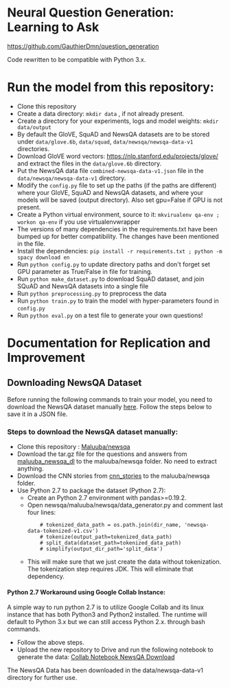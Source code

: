 # Neural Question Generation: Learning to Ask

https://github.com/GauthierDmn/question_generation

Code rewritten to be compatible with Python 3.x.
# Run the model from this repository:
* Clone this repository
* Create a data directory: `mkdir data` , if not already present.
* Create a directory for your experiments, logs and model weights: `mkdir data/output`
* By default the GloVE, SquAD and NewsQA datasets are to be stored under 
`data/glove.6b`, 
`data/squad`, 
`data/newsqa/newsqa-data-v1` directories.
* Download GloVE word vectors: https://nlp.stanford.edu/projects/glove/ and extract the files in the `data/glove.6b` directory.
* Put the NewsQA data file `combined-newsqa-data-v1.json` file in the `data/newsqa/newsqa-data-v1` directory. 
* Modify the `config.py` file to set up the paths (if the paths are different) where your GloVE, SquAD and NewsQA datasets, and where your models will be saved (output directory). Also set gpu=False if GPU is not present. 
* Create a Python virtual environment, source to it: `mkvirualenv qa-env ; workon qa-env` if you use virtualenvwrapper
* The versions of many dependencies in the requirements.txt have been bumped up for better compatibility. The changes have been mentioned in the file.
* Install the dependencies: `pip install -r requirements.txt ; python -m spacy download en`
* Run `python config.py` to update directory paths and don't forget set GPU parameter as True/False in file for training.
* Run `python make_dataset.py` to download SquAD dataset, and join SQuAD and NewsQA datasets into a single file
* Run `python preprocessing.py` to preprocess the data
* Run `python train.py` to train the model with hyper-parameters found in `config.py`
* Run `python eval.py` on a test file to generate your own questions!

# Documentation for Replication and Improvement
## Downloading NewsQA Dataset
Before running the following commands to train your model, you need to download the NewsQA dataset manually [here](https://github.com/Maluuba/newsqa). Follow the steps below to save it in a JSON file.

### Steps to download the NewsQA dataset manually:
* Clone this repository : [Maluuba/newsqa](https://github.com/Maluuba/newsqa)
* Download the tar.gz file for the questions and answers from [maluuba_newsqa_dl](https://msropendata.com/datasets/939b1042-6402-4697-9c15-7a28de7e1321) to the maluuba/newsqa folder. No need to extract anything.
* Download the CNN stories from [cnn_stories](http://cs.nyu.edu/~kcho/DMQA/) to the maluuba/newsqa folder.
* Use Python 2.7 to package the dataset (Python 2.7):
    * Create an Python 2.7 environment with pandas>=0.19.2.
    * Open newsqa/maluuba/newsqa/data_generator.py and comment last four lines:
      ```
          # tokenized_data_path = os.path.join(dir_name, 'newsqa-data-tokenized-v1.csv')
          # tokenize(output_path=tokenized_data_path)
          # split_data(dataset_path=tokenized_data_path)
          # simplify(output_dir_path='split_data')
      ```
    * This will make sure that we just create the data without tokenization. The tokenization step requires JDK. This will eliminate that dependency.
    

#### Python 2.7 Workaround using Google Collab Instance:
A simple way to run python 2.7 is to utilize Google Collab and its linux instance that has both Python3 and Python2 installed. 
The runtime will default to Python 3.x but we can still access Python 2.x. through bash commands. 
* Follow the above steps. 
* Upload the new repository to Drive and run the following notebook to generate the data: [Collab Notebook NewsQA Download](https://colab.research.google.com/drive/1KVKnLXeicWt1qYzBoblqak-ZM6EQ6l-b?usp=sharing)

The NewsQA Data has been downloaded in the data/newsqa-data-v1 directory for further use.

